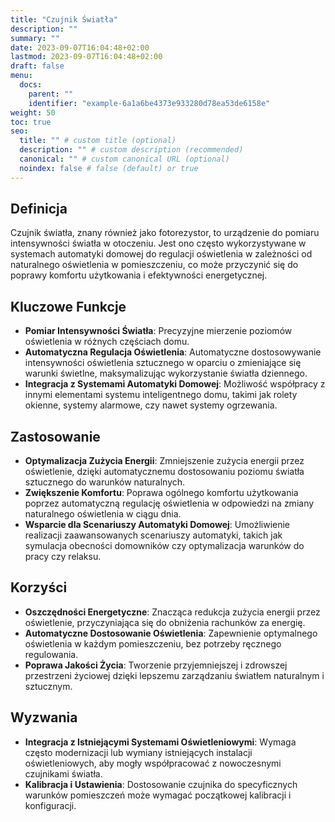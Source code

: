 ```yaml
---
title: "Czujnik Światła"
description: ""
summary: ""
date: 2023-09-07T16:04:48+02:00
lastmod: 2023-09-07T16:04:48+02:00
draft: false
menu:
  docs:
    parent: ""
    identifier: "example-6a1a6be4373e933280d78ea53de6158e"
weight: 50
toc: true
seo:
  title: "" # custom title (optional)
  description: "" # custom description (recommended)
  canonical: "" # custom canonical URL (optional)
  noindex: false # false (default) or true
---
```


## Definicja

Czujnik światła, znany również jako fotorezystor, to urządzenie do pomiaru intensywności światła w otoczeniu. Jest ono często wykorzystywane w systemach automatyki domowej do regulacji oświetlenia w zależności od naturalnego oświetlenia w pomieszczeniu, co może przyczynić się do poprawy komfortu użytkowania i efektywności energetycznej.

## Kluczowe Funkcje

- **Pomiar Intensywności Światła**: Precyzyjne mierzenie poziomów oświetlenia w różnych częściach domu.
- **Automatyczna Regulacja Oświetlenia**: Automatyczne dostosowywanie intensywności oświetlenia sztucznego w oparciu o zmieniające się warunki świetlne, maksymalizując wykorzystanie światła dziennego.
- **Integracja z Systemami Automatyki Domowej**: Możliwość współpracy z innymi elementami systemu inteligentnego domu, takimi jak rolety okienne, systemy alarmowe, czy nawet systemy ogrzewania.

## Zastosowanie

- **Optymalizacja Zużycia Energii**: Zmniejszenie zużycia energii przez oświetlenie, dzięki automatycznemu dostosowaniu poziomu światła sztucznego do warunków naturalnych.
- **Zwiększenie Komfortu**: Poprawa ogólnego komfortu użytkowania poprzez automatyczną regulację oświetlenia w odpowiedzi na zmiany naturalnego oświetlenia w ciągu dnia.
- **Wsparcie dla Scenariuszy Automatyki Domowej**: Umożliwienie realizacji zaawansowanych scenariuszy automatyki, takich jak symulacja obecności domowników czy optymalizacja warunków do pracy czy relaksu.

## Korzyści

- **Oszczędności Energetyczne**: Znacząca redukcja zużycia energii przez oświetlenie, przyczyniająca się do obniżenia rachunków za energię.
- **Automatyczne Dostosowanie Oświetlenia**: Zapewnienie optymalnego oświetlenia w każdym pomieszczeniu, bez potrzeby ręcznego regulowania.
- **Poprawa Jakości Życia**: Tworzenie przyjemniejszej i zdrowszej przestrzeni życiowej dzięki lepszemu zarządzaniu światłem naturalnym i sztucznym.

## Wyzwania

- **Integracja z Istniejącymi Systemami Oświetleniowymi**: Wymaga często modernizacji lub wymiany istniejących instalacji oświetleniowych, aby mogły współpracować z nowoczesnymi czujnikami światła.
- **Kalibracja i Ustawienia**: Dostosowanie czujnika do specyficznych warunków pomieszczeń może wymagać początkowej kalibracji i konfiguracji.

